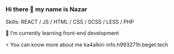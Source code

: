 ### Hi there 👋  my name is Nazar

<!--
**Ka4alkin/Ka4alkin** is a ✨ _special_ ✨ repository because its `README.md` (this file) appears on your GitHub profile.

Here are some ideas to get you started:

- 🔭 I’m currently working on ...
- 🌱 I’m currently learning ...
- 👯 I’m looking to collaborate on ...
- 🤔 I’m looking for help with ...
- 💬 Ask me about ...
- 📫 How to reach me: ...
- 😄 Pronouns: ...
- ⚡ Fun fact: ...
-->

Skills:   REACT / JS / HTML / CSS / SCSS / LESS / PHP

🌱 I’m currently learning front-end development

⚡ You can know more about me ka4alkin-info.h993271h.beget.tech


